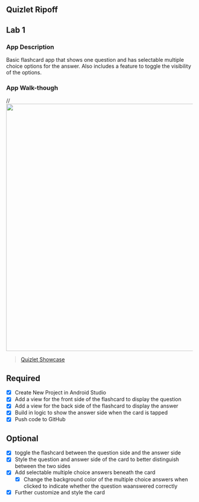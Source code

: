 ## Quizlet Ripoff
## Lab 1

### App Description
Basic flashcard app that shows one question and has selectable multiple choice options for the answer. Also includes a feature to toggle the visibility of the options.

### App Walk-though
//<img src="https://imgur.com/a/4VAY7rK" width=666><br>
<blockquote class="imgur-embed-pub" lang="en" data-id="a/4VAY7rK"  ><a href="//imgur.com/a/4VAY7rK">Quizlet Showcase</a></blockquote><script async src="//s.imgur.com/min/embed.js" charset="utf-8"></script>

## Required
- [x] Create New Project in Android Studio
- [x] Add a view for the front side of the flashcard to display the question
- [x] Add a view for the back side of the flashcard to display the answer
- [x] Build in logic to show the answer side when the card is tapped
- [x] Push code to GitHub
## Optional
- [x] toggle the flashcard between the question side and the answer side
- [x] Style the question and answer side of the card to better distinguish between the two sides
- [x] Add selectable multiple choice answers beneath the card
   - [x] Change the background color of the multiple choice answers when clicked to indicate whether the question waanswered correctly
- [x] Further customize and style the card
